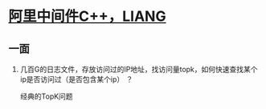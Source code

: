 # [阿里中间件C++，LIANG](https://www.nowcoder.com/discuss/182300 )

## 一面

1. 几百G的日志文件，存放访问过的IP地址，找访问量topk，如何快速查找某个ip是否访问过（是否包含某个ip） ？

   经典的TopK问题

